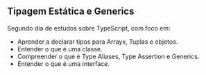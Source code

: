 ## Tipagem Estática e Generics

Segundo dia de estudos sobre TypeScript, com foco em:

- Aprender a declarar tipos para Arrayx, Tuplas e objetos.
- Entender o que é uma classe.
- Compreender o que é Type Aliases, Type Assertion e Generics.
- Entender o que é uma interface.